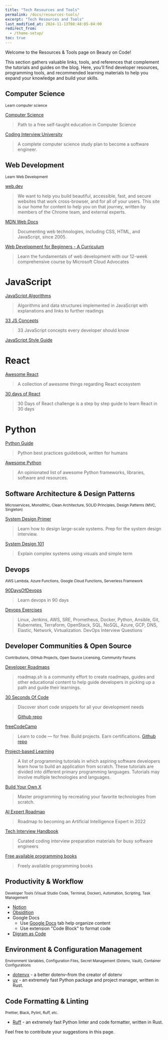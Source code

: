 ```yaml
---
title: "Tech Resources and Tools"
permalink: /docs/resources-tools/
excerpt: "Tech Resources and Tools"
last_modified_at: 2024-11-13T08:48:05-04:00
redirect_from:
  - /theme-setup/
toc: true
---
```


Welcome to the Resources & Tools page on Beauty on Code!

This section gathers valuable links, tools, and references that complement the tutorials and guides on the blog. Here, you’ll find developer resources, programming tools, and recommended learning materials to help you expand your knowledge and build your skills.

## Computer Science
<sub>Learn computer science</sub>

[Computer Science](https://github.com/ossu/computer-science)
> Path to a free self-taught education in Computer Science
>

[Coding Interview University](https://github.com/jwasham/coding-interview-university)
> A complete computer science study plan to become a software engineer.
>

## Web Development
<sub>Learn Web Development</sub>

[web.dev](https://web.dev)
> We want to help you build beautiful, accessible, fast, and secure websites that work cross-browser, and for all of your users. This site is our home for content to help you on that journey, written by members of the Chrome team, and external experts.
>

[MDN Web Docs](https://developer.mozilla.org/en-US/)
> Documenting web technologies, including CSS, HTML, and JavaScript, since 2005.

[Web Development for Beginners - A Curriculum](https://microsoft.github.io/Web-Dev-For-Beginners/#/)
> Learn the fundamentals of web development with our 12-week comprehensive course by Microsoft Cloud Advocates

# JavaScript

[JavaScript Algorithms](https://github.com/trekhleb/javascript-algorithms)
> Algorithms and data structures implemented in JavaScript with explanations and links to further readings

[33 JS Concepts](https://github.com/leonardomso/33-js-concepts)
> 33 JavaScript concepts every developer should know

[JavaScript Style Guide](https://github.com/airbnb/javascript)

# React
[Awesome React](https://github.com/enaqx/awesome-react)
> A collection of awesome things regarding React ecosystem
>

[30 days of React](https://github.com/Asabeneh/30-Days-Of-React)
> 30 Days of React challenge is a step by step guide to learn React in 30 days

# Python
[Python Guide](https://github.com/realpython/python-guide)
> Python best practices guidebook, written for humans
>

[Awesome Python](https://github.com/vinta/awesome-python)
> An opinionated list of awesome Python frameworks, libraries, software and resources.

## Software Architecture & Design Patterns

<sub>Microservices, Monolithic, Clean Architecture, SOLID Principles, Design Patterns (MVC, Singleton)</sub>

[System Design Primer](https://github.com/donnemartin/system-design-primer)
> Learn how to design large-scale systems. Prep for the system design interview.

[System Design 101](https://github.com/ByteByteGoHq/system-design-101)
> Explain complex systems using visuals and simple term

## Devops

<sub>AWS Lambda, Azure Functions, Google Cloud Functions, Serverless Framework</sub>

[90DaysOfDevops](https://www.90daysofdevops.com/)
> Learn devops in 90 days

[Devops Exercises](https://github.com/bregman-arie/devops-exercises)
> Linux, Jenkins, AWS, SRE, Prometheus, Docker, Python, Ansible, Git, Kubernetes, Terraform, OpenStack, SQL, NoSQL, Azure, GCP, DNS, Elastic, Network, Virtualization. DevOps Interview Questions
>

## Developer Communities & Open Source

<sub>Contributions, GitHub Projects, Open Source Licensing, Community Forums</sub>

[Developer Roadmaps](https://roadmap.sh/)
> roadmap.sh is a community effort to create roadmaps, guides and other educational content to help guide developers in picking up a path and guide their learnings.

[30 Seconds Of Code](https://www.30secondsofcode.org/)
> Discover short code snippets for all your development needs
> 
> [Github repo](https://github.com/Chalarangelo/30-seconds-of-code)

[freeCodeCamp](https://www.freecodecamp.org/)
> Learn to code — for free. Build projects. Earn certifications.
> [Github repo](https://github.com/freeCodeCamp/freeCodeCamp)

[Project-based Learning](https://github.com/practical-tutorials/project-based-learning)
> A list of programming tutorials in which aspiring software developers learn how to build an application from scratch. These tutorials are divided into different primary programming languages. Tutorials may involve multiple technologies and languages.

[Build Your Own X](https://github.com/codecrafters-io/build-your-own-x)
> Master programming by recreating your favorite technologies from scratch.
>

[AI Expert Roadmap](https://github.com/AMAI-GmbH/AI-Expert-Roadmap)
> Roadmap to becoming an Artificial Intelligence Expert in 2022
>

[Tech Interview Handbook](https://github.com/yangshun/tech-interview-handbook)
> Curated coding interview preparation materials for busy software engineers
>

[Free available programming books](https://github.com/EbookFoundation/free-programming-books)
> Freely available programming books

## Productivity & Workflow

<sub>Developer Tools (Visual Studio Code, Terminal, Docker), Automation, Scripting, Task Management</sub>

- [Notion](https://www.notion.so/)
- [Obsidition](https://obsidian.md/)
- Google Docs
  - Use [Google Docs](https://support.google.com/docs/answer/15499791?sjid=6485208864629247045-AP) tab help organize content
  - Use extension "Code Block" to format code
- [Digram as Code](https://diagrams.mingrammer.com/)

## Environment & Configuration Management

<sub>Environment Variables, Configuration Files, Secret Management (Dotenv, Vault), Container Configurations</sub>

- [dotenvx](https://dotenvx.com/) - a better dotenv–from the creator of dotenv
- [uv](https://docs.astral.sh/uv) - an extremely fast Python package and project manager, written in Rust.


## Code Formatting & Linting

<sub>Prettier, Black, Pylint, Ruff, etc.</sub>

- [Ruff](https://docs.astral.sh/ruff/) - an extremely fast Python linter and code formatter, written in Rust.


Feel free to contribute your suggestions in this page.